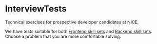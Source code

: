 # InterviewTests
Technical exercises for prospective developer candidates at NICE.

We have tests suitable for both [Frontend skill sets](https://github.com/nhsevidence/InterviewTests/tree/master/Frontend) and [Backend skill sets](https://github.com/nhsevidence/InterviewTests/tree/master/Backend).  Choose a problem that you are more comfortable solving.
